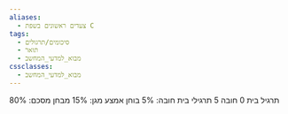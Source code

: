 ```yaml
---
aliases:
  - צעדים ראשונים בשפת C
tags:
  - סיכומים/תרגולים
  - תואר
  - מבוא_למדעי_המחשב
cssclasses:
  - מבוא_למדעי_המחשב
---
```

תרגיל בית 0 חובה
5 תרגילי בית חובה: 5%
בוחן אמצע מגן: 15%
מבחן מסכם: 80%
